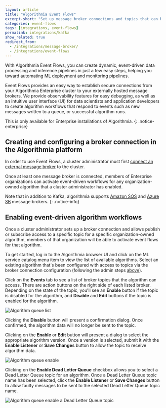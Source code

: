 ```yaml
---
layout: article
title: "Algorithmia Event Flows"
excerpt-short: "Set up message broker connections and topics that can be enabled to process algorithm data"
categories: event-flows
tags: [integrations, event-flows]
permalink: integrations/kafka
show_related: true
redirect_from:
  - /integrations/message-broker/
  - /integrations/event-flows
---
```


With Algorithmia Event Flows, you can create dynamic, event-driven data processing and inference pipelines in just a few easy steps, helping you toward automating ML deployment and monitoring pipelines.

Event Flows provides an easy way to establish secure connections from your Algorithmia Enterprise cluster to your externally hosted message brokers. We provide observability features for easy debugging, as well as an intuitive user interface (UI) for data scientists and application developers to create algorithm workflows that respond to events such as new messages written to a queue, or successful algorithm runs.

This is only available for Enterprise installations of Algorithmia.
{: .notice-enterprise}

## Creating and configuring a broker connection in the Algorithmia platform

In order to use Event Flows, a cluster administrator must first [connect an external message broker](https://training.algorithmia.com/exploring-the-admin-panel/807062) to the cluster.

Once at least one message broker is connected, members of Enterprise organizations can activate event-driven workflows for any organization-owned algorithm that a cluster administrator has enabled.

Note that in addition to Kafka, algorithmia supports [Amazon SQS](/developers/integrations/amazon-sqs/) and [Azure SB](/developers/integrations/azure-sb) message brokers.
{: .notice-info}

## Enabling event-driven algorithm workflows

Once a cluster administrator sets up a broker connection and allows publish or subscribe access to a specific topic for a specific organization-owned algorithm, members of that organization will be able to activate event flows for that algorithm.

To get started, log in to the Algorithmia browser UI and click on the ML service catalog menu item to view the list of available algorithms. Select an existing algorithm that's been configured with access to topics via the broker connection configuration (following the admin steps [above](#creating-and-configuring-a-broker-connection-in-the-algorithmia-platform)).

Click on the **Events** tab to see a list of broker topics that the algorithm can access. There are action buttons on the right side of each listed broker. Depending on the state of the topic, you'll see an **Enable** button if the topic is disabled for the algorithm, and **Disable** and **Edit** buttons if the topic is enabled for the algorithm.

<img src="{{site.cdnurl}}{{site.baseurl}}/images/post_images/message-broker/algorithm-queue-list.png" alt="Algorithm queue list">

Clicking the **Disable** button will present a confirmation dialog. Once confirmed, the algorithm data will no longer be sent to the topic.

Clicking on the **Enable** or **Edit** button will present a dialog to select the appropriate algorithm version. Once a version is selected, submit it with the **Enable Listener** or **Save Changes** button to allow the topic to receive algorithm data.

<img src="{{site.cdnurl}}{{site.baseurl}}/images/post_images/message-broker/algorithm-queue-enable.png" alt="Algorithm queue enable">

Clicking on the **Enable Dead Letter Queue** checkbox allows you to select a Dead Letter Queue topic for an algorithm. Once a Dead Letter Queue topic name has been selected, click the **Enable Listener** or **Save Changes** button to allow faulty messages to be sent to the selected Dead Letter Queue topic name.

<img src="{{site.cdnurl}}{{site.baseurl}}/images/post_images/message-broker/algorithm-queue-enable-dlq.png" alt="Algorithm queue enable a Dead Letter Queue topic">
